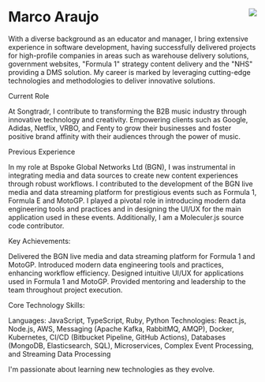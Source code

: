 # Marco Araujo <a href="https://www.codewars.com/users/srMarquinho"><img align="right" src="https://www.codewars.com/users/srMarquinho/badges/micro"></a>

With a diverse background as an educator and manager, I bring extensive experience in software development, having successfully delivered projects for high-profile companies in areas such as warehouse delivery solutions, government websites, "Formula 1" strategy content delivery and the "NHS" providing a DMS solution. My career is marked by leveraging cutting-edge technologies and methodologies to deliver innovative solutions.

Current Role

At Songtradr, I contribute to transforming the B2B music industry through innovative technology and creativity. Empowering clients such as Google, Adidas, Netflix, VRBO, and Fenty to grow their businesses and foster positive brand affinity with their audiences through the power of music.

Previous Experience

In my role at Bspoke Global Networks Ltd (BGN), I was instrumental in integrating media and data sources to create new content experiences through robust workflows. I contributed to the development of the BGN live media and data streaming platform for prestigious events such as Formula 1, Formula E and MotoGP. I played a pivotal role in introducing modern data engineering tools and practices and in designing the UI/UX for the main application used in these events. Additionally, I am a Moleculer.js source code contributor.

Key Achievements:

Delivered the BGN live media and data streaming platform for Formula 1 and MotoGP.
Introduced modern data engineering tools and practices, enhancing workflow efficiency.
Designed intuitive UI/UX for applications used in Formula 1 and MotoGP.
Provided mentoring and leadership to the team throughout project execution.

Core Technology Skills:

Languages: JavaScript, TypeScript, Ruby, Python
Technologies: React.js, Node.js, AWS, Messaging (Apache Kafka, RabbitMQ, AMQP), Docker, Kubernetes, CI/CD (Bitbucket Pipeline, GitHub Actions), Databases (MongoDB, Elasticsearch, SQL), Microservices, Complex Event Processing, and Streaming Data Processing

I'm passionate about learning new technologies as they evolve.
